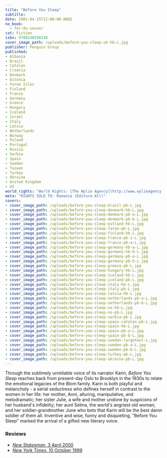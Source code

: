 ```yaml
---
title: "Before You Sleep"
subtitle:
date: 2001-04-15T12:00:00.000Z
no_book:
  - for-du-sovner
cat: Fiction
isbn: 9780140298338
cover_image_path: /uploads/before-you-sleep-uk-hb-L.jpg
publisher: Penguin Group
published:
- Albania
- Brazil
- Catalan
- Croatia
- Denmark
- Estonia
- Faroe Isles
- Finland
- France
- Germany
- Greece
- Hungary
- Iceland
- Israel
- Italy
- Latvia
- Netherlands
- Norway
- Poland
- Portugal
- Russia
- Serbia
- Spain
- Sweden
- Taiwan
- Turkey
- Ukraine
- United Kingdom
- US
world_rights: "World Rights: [The Wylie Agency](http://www.wylieagency.com/)"
meta: "RIGHTS SOLD TO: Romania (Editura All)"
covers:
- cover_image_path: /uploads/before-you-sleep-brazil-pb-L.jpg  
- cover_image_path: /uploads/before-you-sleep-denmark-hb-L.jpg  
- cover_image_path: /uploads/before-you-sleep-denmark-pb-a-L.jpg  
- cover_image_path: /uploads/before-you-sleep-denmark-pb-b-L.jpg  
- cover_image_path: /uploads/before-you-sleep-estland-hb-L.jpg  
- cover_image_path: /uploads/before-you-sleep-faroe-pb-L.jpg  
- cover_image_path: /uploads/before-you-sleep-finland-hb-L.jpg  
- cover_image_path: /uploads/before-you-sleep-france-pb-2-L.jpg  
- cover_image_path: /uploads/before-you-sleep-france-pb-a-L.jpg  
- cover_image_path: /uploads/before-you-sleep-germany-hb-a-L.jpg  
- cover_image_path: /uploads/before-you-sleep-germany-hb-b-L.jpg  
- cover_image_path: /uploads/before-you-sleep-germany-pb-a-L.jpg  
- cover_image_path: /uploads/before-you-sleep-germany-pb-b-L.jpg  
- cover_image_path: /uploads/before-you-sleep-greece-pb-L.jpg  
- cover_image_path: /uploads/before-you-sleep-hungary-hb-L.jpg  
- cover_image_path: /uploads/before-you-sleep-iceland-hb-L.jpg  
- cover_image_path: /uploads/before-you-sleep-iceland-pb-L.jpg  
- cover_image_path: /uploads/before-you-sleep-italy-hb-L.jpg  
- cover_image_path: /uploads/before-you-sleep-italy-pb-L.jpg  
- cover_image_path: /uploads/before-you-sleep-latvia-hb-L.jpg  
- cover_image_path: /uploads/before-you-sleep-netherlands-pb-a-L.jpg  
- cover_image_path: /uploads/before-you-sleep-netherlands-pb-b-L.jpg  
- cover_image_path: /uploads/before-you-sleep-no-hb-L.jpg  
- cover_image_path: /uploads/before-you-sleep-no-pb-L.jpg  
- cover_image_path: /uploads/before-you-sleep-serbia-pb-L.jpg  
- cover_image_path: /uploads/before-you-sleep-spain-catalan-pb-L.jpg  
- cover_image_path: /uploads/before-you-sleep-spain-hb-L.jpg  
- cover_image_path: /uploads/before-you-sleep-spain-pb-a-L.jpg  
- cover_image_path: /uploads/before-you-sleep-spain-pb-b-L.jpg  
- cover_image_path: /uploads/before-you-sleep-sweden-largetext-L.jpg  
- cover_image_path: /uploads/before-you-sleep-sweden-pb-a-L.jpg  
- cover_image_path: /uploads/before-you-sleep-sweden-pb-b-L.jpg  
- cover_image_path: /uploads/before-you-sleep-turkey-pb-L.jpg  
- cover_image_path: /uploads/before-you-sleep-ukraina-pb-L.jpg  
---
```

Through the sublimely unreliable voice of its narrator Karin, *Before You Sleep* reaches back from present-day Oslo to Brooklyn in the 1930s to relate the emotional legacies of the Blom family. Karin is both playful and melancholy - a serial seductress who defines herself in contrast to the women in her life: her mother, Anni, alluring, manipulative, and melodramatic; her sister Julie, a wife and mother undone by suspicions of her husband's infidelity; her aunt Selma, the world's angriest old woman; and her soldier-grandmother June who bets that Karin will be the best damn soldier of them all. Inventive and wise, funny and disquieting, "Before You Sleep" marked the arrival of a gifted new literary voice.

### Reviews

- [*New Statesman*, 3 April 2000](/assets/files/New-Statesman-03-04-2000.pdf)  
- [*New York Times*, 10 October 1999](http://www.nytimes.com/1999/10/10/books/more-cries-more-whispers.html?emc=eta1)
